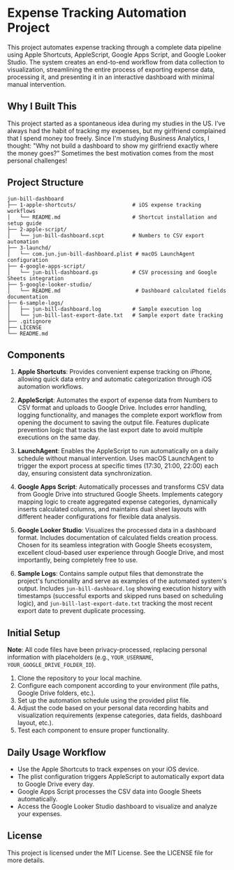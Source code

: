 # Expense Tracking Automation Project

This project automates expense tracking through a complete data pipeline using Apple Shortcuts, AppleScript, Google Apps Script, and Google Looker Studio. The system creates an end-to-end workflow from data collection to visualization, streamlining the entire process of exporting expense data, processing it, and presenting it in an interactive dashboard with minimal manual intervention.

## Why I Built This

This project started as a spontaneous idea during my studies in the US. I've always had the habit of tracking my expenses, but my girlfriend complained that I spend money too freely. Since I'm studying Business Analytics, I thought: "Why not build a dashboard to show my girlfriend exactly where the money goes?" Sometimes the best motivation comes from the most personal challenges!

## Project Structure

```
jun-bill-dashboard
├── 1-apple-shortcuts/                  # iOS expense tracking workflows
│   └── README.md                       # Shortcut installation and setup guide
├── 2-apple-script/
│   └── jun-bill-dashboard.scpt         # Numbers to CSV export automation
├── 3-launchd/
│   └── com.jun.jun-bill-dashboard.plist # macOS LaunchAgent configuration
├── 4-google-apps-script/
│   └── jun-bill-dashboard.gs           # CSV processing and Google Sheets integration
├── 5-google-looker-studio/
│   └── README.md                        # Dashboard calculated fields documentation
├── 6-sample-logs/
│   ├── jun-bill-dashboard.log          # Sample execution log
│   └── jun-bill-last-export-date.txt   # Sample export date tracking
├── .gitignore
├── LICENSE
└── README.md
```

## Components

1. **Apple Shortcuts**: Provides convenient expense tracking on iPhone, allowing quick data entry and automatic categorization through iOS automation workflows.

2. **AppleScript**: Automates the export of expense data from Numbers to CSV format and uploads to Google Drive. Includes error handling, logging functionality, and manages the complete export workflow from opening the document to saving the output file. Features duplicate prevention logic that tracks the last export date to avoid multiple executions on the same day.

3. **LaunchAgent**: Enables the AppleScript to run automatically on a daily schedule without manual intervention. Uses macOS LaunchAgent to trigger the export process at specific times (17:30, 21:00, 22:00) each day, ensuring consistent data synchronization.

4. **Google Apps Script**: Automatically processes and transforms CSV data from Google Drive into structured Google Sheets. Implements category mapping logic to create aggregated expense categories, dynamically inserts calculated columns, and maintains dual sheet layouts with different header configurations for flexible data analysis.

5. **Google Looker Studio**: Visualizes the processed data in a dashboard format. Includes documentation of calculated fields creation process. Chosen for its seamless integration with Google Sheets ecosystem, excellent cloud-based user experience through Google Drive, and most importantly, being completely free to use.

6. **Sample Logs**: Contains sample output files that demonstrate the project's functionality and serve as examples of the automated system's output. Includes `jun-bill-dashboard.log` showing execution history with timestamps (successful exports and skipped runs based on scheduling logic), and `jun-bill-last-export-date.txt` tracking the most recent export date to prevent duplicate processing.

## Initial Setup

**Note**: All code files have been privacy-processed, replacing personal information with placeholders (e.g., `YOUR_USERNAME`, `YOUR_GOOGLE_DRIVE_FOLDER_ID`).

1. Clone the repository to your local machine.
2. Configure each component according to your environment (file paths, Google Drive folders, etc.).
3. Set up the automation schedule using the provided plist file.
4. Adjust the code based on your personal data recording habits and visualization requirements (expense categories, data fields, dashboard layout, etc.).
5. Test each component to ensure proper functionality.

## Daily Usage Workflow

- Use the Apple Shortcuts to track expenses on your iOS device.
- The plist configuration triggers AppleScript to automatically export data to Google Drive every day.
- Google Apps Script processes the CSV data into Google Sheets automatically.
- Access the Google Looker Studio dashboard to visualize and analyze your expenses.

## License

This project is licensed under the MIT License. See the LICENSE file for more details.